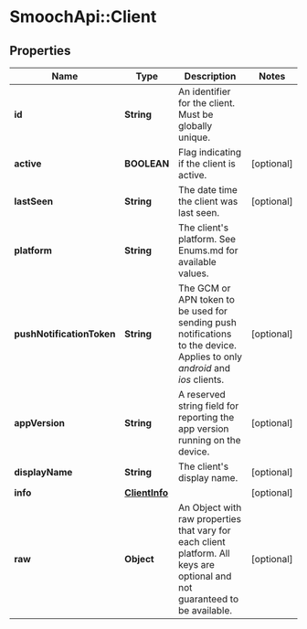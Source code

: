# SmoochApi::Client

## Properties
Name | Type | Description | Notes
------------ | ------------- | ------------- | -------------
**id** | **String** | An identifier for the client. Must be globally unique. | 
**active** | **BOOLEAN** | Flag indicating if the client is active. | [optional] 
**lastSeen** | **String** | The date time the client was last seen. | [optional] 
**platform** | **String** | The client&#39;s platform. See Enums.md for available values. | 
**pushNotificationToken** | **String** | The GCM or APN token to be used for sending push notifications to the device. Applies to only *android* and *ios* clients.  | [optional] 
**appVersion** | **String** | A reserved string field for reporting the app version running on the device. | [optional] 
**displayName** | **String** | The client&#39;s display name. | [optional] 
**info** | [**ClientInfo**](ClientInfo.md) |  | [optional] 
**raw** | **Object** | An Object with raw properties that vary for each client platform. All keys are optional and not guaranteed to be available. | [optional] 


